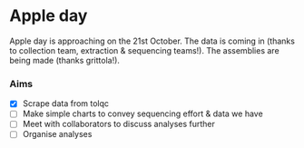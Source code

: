 # Apple day

Apple day is approaching on the 21st October. 
The data is coming in (thanks to collection team, extraction & sequencing teams!). 
The assemblies are being made (thanks grittola!). 

### Aims

- [x] Scrape data from tolqc
- [ ] Make simple charts to convey sequencing effort & data we have 
- [ ] Meet with collaborators to discuss analyses further
- [ ] Organise analyses
